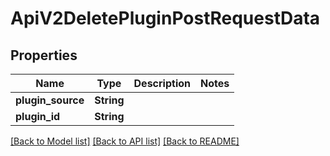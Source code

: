 # ApiV2DeletePluginPostRequestData

## Properties

Name | Type | Description | Notes
------------ | ------------- | ------------- | -------------
**plugin_source** | **String** |  | 
**plugin_id** | **String** |  | 

[[Back to Model list]](../README.md#documentation-for-models) [[Back to API list]](../README.md#documentation-for-api-endpoints) [[Back to README]](../README.md)


